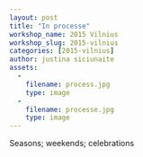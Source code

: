 ```yaml
---
layout: post
title: "In processe"
workshop_name: 2015 Vilnius
workshop_slug: 2015-vilnius
categories: [2015-vilnius]
author: justina siciunaite
assets:
  -
    filename: process.jpg
    type: image
  -
    filename: processe.jpg
    type: image
---
```

Seasons; weekends; celebrations
